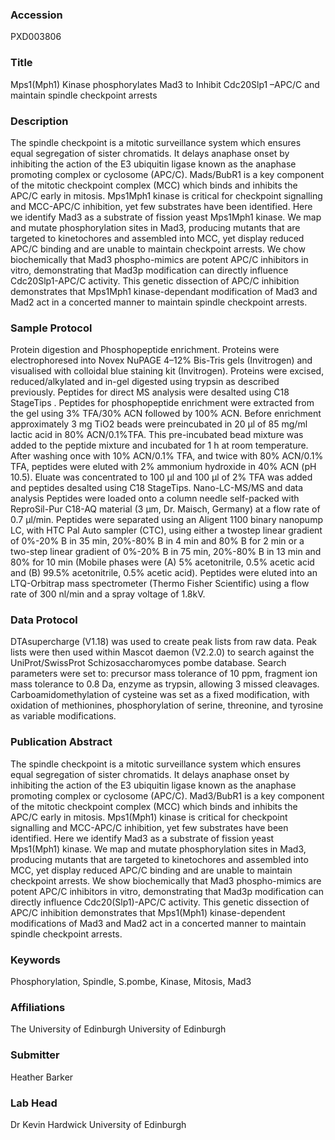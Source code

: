 ### Accession
PXD003806

### Title
Mps1(Mph1) Kinase phosphorylates Mad3 to Inhibit Cdc20Slp1 –APC/C and maintain spindle checkpoint arrests

### Description
The spindle checkpoint is a mitotic surveillance system which ensures equal segregation of sister chromatids.  It delays anaphase onset by inhibiting the action of the E3 ubiquitin ligase known as the anaphase promoting complex or cyclosome (APC/C).  Mads/BubR1 is a key component of the mitotic checkpoint complex (MCC) which binds and inhibits the APC/C early in mitosis.  Mps1Mph1 kinase is critical for checkpoint signalling and MCC-APC/C inhibition, yet few substrates have been identified.  Here we identify Mad3 as a substrate of fission yeast Mps1Mph1 kinase.  We map and mutate phosphorylation sites in Mad3, producing mutants that are targeted to kinetochores and assembled into MCC, yet display reduced APC/C binding and are unable to maintain checkpoint arrests.  We chow biochemically that Mad3 phospho-mimics are potent APC/C inhibitors in vitro, demonstrating that Mad3p modification can directly influence Cdc20Slp1-APC/C activity.  This genetic dissection of APC/C inhibition demonstrates that Mps1Mph1 kinase-dependant modification of Mad3 and Mad2 act in a concerted manner to maintain spindle checkpoint arrests.

### Sample Protocol
Protein digestion and Phosphopeptide enrichment. Proteins were electrophoresed into Novex NuPAGE 4–12% Bis-Tris gels (Invitrogen) and visualised with colloidal blue staining kit (Invitrogen). Proteins were excised, reduced/alkylated and in-gel digested using trypsin as described previously. Peptides for direct MS analysis were desalted using C18 StageTips . Peptides for phosphopeptide enrichment were extracted from the gel using 3% TFA/30% ACN followed by 100% ACN. Before enrichment approximately 3 mg TiO2 beads were preincubated in 20 μl of 85 mg/ml lactic acid in 80% ACN/0.1%TFA. This pre-incubated bead mixture was added to the peptide mixture and incubated for 1 h at room temperature. After washing once with 10% ACN/0.1% TFA, and twice with 80% ACN/0.1% TFA, peptides were eluted with 2% ammonium hydroxide in 40% ACN (pH 10.5). Eluate was concentrated to 100 μl and 100 μl of 2% TFA was added and peptides desalted using C18 StageTips. Nano-LC-MS/MS and data analysis Peptides were loaded onto a column needle self-packed with ReproSil-Pur C18-AQ material (3 μm, Dr. Maisch, Germany) at a flow rate of 0.7 μl/min. Peptides were separated using an Aligent 1100 binary nanopump LC, with HTC Pal Auto sampler (CTC), using either a twostep linear gradient of 0%-20% B in 35 min, 20%-80% B in 4 min and 80% B for 2 min or a two-step linear gradient of 0%-20% B in 75 min, 20%-80% B in 13 min and 80% for 10 min (Mobile phases were (A) 5% acetonitrile, 0.5% acetic acid and (B) 99.5% acetonitrile, 0.5% acetic acid). Peptides were eluted into an LTQ-Orbitrap mass spectrometer (Thermo Fisher Scientific) using a flow rate of 300 nl/min and a spray voltage of 1.8kV.

### Data Protocol
DTAsupercharge (V1.18) was used to create peak lists from raw data. Peak lists were then used within Mascot daemon (V2.2.0) to search against the UniProt/SwissProt Schizosaccharomyces pombe database. Search parameters were set to: precursor mass tolerance of 10 ppm, fragment ion mass tolerance to 0.8 Da, enzyme as trypsin, allowing 3 missed cleavages. Carboamidomethylation of cysteine was set as a fixed modification, with oxidation of methionines, phosphorylation of serine, threonine, and tyrosine as variable modifications.

### Publication Abstract
The spindle checkpoint is a mitotic surveillance system which ensures equal segregation of sister chromatids. It delays anaphase onset by inhibiting the action of the E3 ubiquitin ligase known as the anaphase promoting complex or cyclosome (APC/C). Mad3/BubR1 is a key component of the mitotic checkpoint complex (MCC) which binds and inhibits the APC/C early in mitosis. Mps1(Mph1) kinase is critical for checkpoint signalling and MCC-APC/C inhibition, yet few substrates have been identified. Here we identify Mad3 as a substrate of fission yeast Mps1(Mph1) kinase. We map and mutate phosphorylation sites in Mad3, producing mutants that are targeted to kinetochores and assembled into MCC, yet display reduced APC/C binding and are unable to maintain checkpoint arrests. We show biochemically that Mad3 phospho-mimics are potent APC/C inhibitors in vitro, demonstrating that Mad3p modification can directly influence Cdc20(Slp1)-APC/C activity. This genetic dissection of APC/C inhibition demonstrates that Mps1(Mph1) kinase-dependent modifications of Mad3 and Mad2 act in a concerted manner to maintain spindle checkpoint arrests.

### Keywords
Phosphorylation, Spindle, S.pombe, Kinase, Mitosis, Mad3

### Affiliations
The University of Edinburgh
University of Edinburgh

### Submitter
Heather Barker

### Lab Head
Dr Kevin Hardwick
University of Edinburgh


